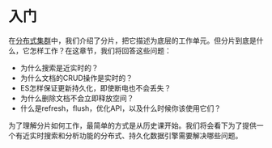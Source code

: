 # 入门
在[分布式集群](020_Distributed_Cluster/00_Intro.md)中，我们介绍了分片，把它描述为底层的工作单元。但分片到底是什么，它怎样工作？在这章节，我们将回答这些问题：
* 为什么搜索是近实时的？
* 为什么文档的CRUD操作是实时的？
* ES怎样保证更新持久化，即使断电也不会丢失？
* 为什么删除文档不会立即释放空间？
* 什么是refresh，flush，优化API，以及什么时候你该使用它们？

为了理解分片如何工作，最简单的方式是从历史课开始。我们将会看下为了提供一个有近实时搜索和分析功能的分布式、持久化数据引擎需要解决哪些问题。

